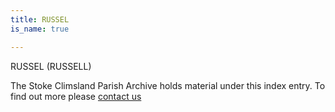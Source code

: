 ```yaml
---
title: RUSSEL
is_name: true

---
```


RUSSEL (RUSSELL)


The Stoke Climsland Parish Archive holds material under this index entry. To find out more please [contact us](/contact/)
